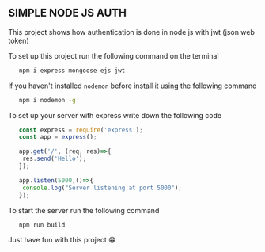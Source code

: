 ## SIMPLE NODE JS AUTH

This project shows how authentication is done in node js with jwt (json web token)

To set up this project run the following command on the terminal

```bash
   npm i express mongoose ejs jwt
```

If you haven't installed `nodemon` before install it using the following command

```bash
   npm i nodemon -g
```

To set up your server with express write down the following code

```javascript
   const express = require('express');
   const app = express();

   app.get('/', (req, res)=>{
    res.send('Hello');
   });

   app.listen(5000,()=>{
    console.log("Server listening at port 5000");
   });
```

To start the server run the following command

```bash
   npm run build
```

Just have fun with this project :grin:

